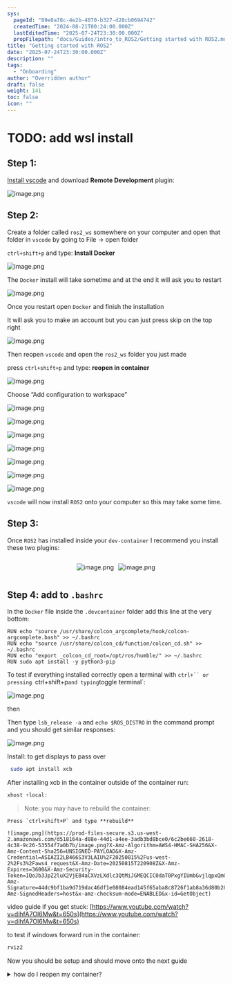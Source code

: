 ```yaml
---
sys:
  pageId: "89e0a78c-4e2b-4070-b327-d28cb0694742"
  createdTime: "2024-08-21T00:24:00.000Z"
  lastEditedTime: "2025-07-24T23:30:00.000Z"
  propFilepath: "docs/Guides/intro_to_ROS2/Getting started with ROS2.md"
title: "Getting started with ROS2"
date: "2025-07-24T23:30:00.000Z"
description: ""
tags:
  - "Onboarding"
author: "Overridden author"
draft: false
weight: 141
toc: false
icon: ""
---
```


# TODO: add wsl install

## Step 1:

[Install vscode](https://code.visualstudio.com/download) and download **Remote Development** plugin:

![image.png](https://prod-files-secure.s3.us-west-2.amazonaws.com/d518164a-d88e-44d1-a4ee-3adb3bd8bce0/efb52993-1881-4a40-b95e-6f020334f022/image.png?X-Amz-Algorithm=AWS4-HMAC-SHA256&X-Amz-Content-Sha256=UNSIGNED-PAYLOAD&X-Amz-Credential=ASIAZI2LB4667EAYZGTQ%2F20250815%2Fus-west-2%2Fs3%2Faws4_request&X-Amz-Date=20250815T220903Z&X-Amz-Expires=3600&X-Amz-Security-Token=IQoJb3JpZ2luX2VjEB4aCXVzLXdlc3QtMiJHMEUCIE%2FPlxm1kDsPfIDtJLTM2yCtLQyBBcA6VoN6XbAvJfgLAiEA5c9xTGkJg0BZqbvR5ydqkFIidWkZDfVktw8FBhK78qIq%2FwMIZxAAGgw2Mzc0MjMxODM4MDUiDDfpJ3NxrhJqOKw3kCrcA94vQsy6kEFtPe6l2oW0ZHX%2FjLPx3kBLp1tjREOy1lpJGU8ecBW01dUwOWklxPmBA8RmGnYGVoj6yDwsZoLD16WZj7AvrWWesuuTG7xSQgkR7gKbXV%2BBwmmo%2BDtFc44CkVT6ClCP8fUJU2FSz6J5BVngF48hkvJW5G8HAOJvWm7ruZCPspT0JJ4IrWA3VCHTgwZ7EKT%2BEZ0MfGXd1dxmLtelzDOeqWJ4WxeZJgHyULa%2BSLOiaX%2BC45SYFi%2B2qMeWM7VsZnAdQbeCdomH7qYupjk%2FORfz0BmXG%2BJhEjIFoho%2ByY2X2u9iX%2B2itzfq8a2HEoC8Q2jB8imXqiBVO9hv59jZgM6RMAnOrAXc0yHalaGBdFGnkK5BbXYf7U0LLex43AjUsNEwUvIGeEE1hnRW%2FY923o1hoAnkuTv9c4GXpNKaFlLd3vwFSya4HkA0mBeuyhJFuI3qL4LAn1Zt6127LZZLmzicFUhJY2Ytu3RdYz23qbHo%2B8EeZMML%2B4f%2Ff%2FhgSeTAgvPEuWRr43MbMtcHTCn3PuA0NWfpKhkkk3YCbh8Q20Zee2HN3qRAwhvXPh7IFy7c6UHs26LrLvgnzU3%2FJ1zcWQiKL6dYEtHZ4FS0Y%2FxFeneQ4u%2FUPl9ZH7pFMJ%2FY%2FsQGOqUB1wyfNriewiUjjo4J8wp6Iv%2FeUWb15gpuiaYJ3OnaFbhrCZGNsPuhJ%2B7J9fAI2VUOOb6pu1srMk4CCHsTy6BuUAK5oawqz94UavGeY86NdpREb27EGBKdh%2BMHNoRuXryvNTs9fCfrrS%2FU6%2BGLiIX6AgPjZv4zr26LN8n93MH5NFyspPvMYxcjvK6iHQUiAI9aCC4vOQAIL2%2B1EW5UerTjj69z3yV%2F&X-Amz-Signature=21a71d6eaa5a17010e554c8c37859f8b20bc94beb4d45e462ee9dd3681720daf&X-Amz-SignedHeaders=host&x-amz-checksum-mode=ENABLED&x-id=GetObject)

## Step 2:

Create a folder called `ros2_ws` somewhere on your computer and open that folder in `vscode` by going to File → open folder 

`ctrl+shift+p` and type: **Install Docker**

![image.png](https://prod-files-secure.s3.us-west-2.amazonaws.com/d518164a-d88e-44d1-a4ee-3adb3bd8bce0/2269dc0e-1cd5-47ff-bceb-c04ad9b2eab0/image.png?X-Amz-Algorithm=AWS4-HMAC-SHA256&X-Amz-Content-Sha256=UNSIGNED-PAYLOAD&X-Amz-Credential=ASIAZI2LB4667EAYZGTQ%2F20250815%2Fus-west-2%2Fs3%2Faws4_request&X-Amz-Date=20250815T220903Z&X-Amz-Expires=3600&X-Amz-Security-Token=IQoJb3JpZ2luX2VjEB4aCXVzLXdlc3QtMiJHMEUCIE%2FPlxm1kDsPfIDtJLTM2yCtLQyBBcA6VoN6XbAvJfgLAiEA5c9xTGkJg0BZqbvR5ydqkFIidWkZDfVktw8FBhK78qIq%2FwMIZxAAGgw2Mzc0MjMxODM4MDUiDDfpJ3NxrhJqOKw3kCrcA94vQsy6kEFtPe6l2oW0ZHX%2FjLPx3kBLp1tjREOy1lpJGU8ecBW01dUwOWklxPmBA8RmGnYGVoj6yDwsZoLD16WZj7AvrWWesuuTG7xSQgkR7gKbXV%2BBwmmo%2BDtFc44CkVT6ClCP8fUJU2FSz6J5BVngF48hkvJW5G8HAOJvWm7ruZCPspT0JJ4IrWA3VCHTgwZ7EKT%2BEZ0MfGXd1dxmLtelzDOeqWJ4WxeZJgHyULa%2BSLOiaX%2BC45SYFi%2B2qMeWM7VsZnAdQbeCdomH7qYupjk%2FORfz0BmXG%2BJhEjIFoho%2ByY2X2u9iX%2B2itzfq8a2HEoC8Q2jB8imXqiBVO9hv59jZgM6RMAnOrAXc0yHalaGBdFGnkK5BbXYf7U0LLex43AjUsNEwUvIGeEE1hnRW%2FY923o1hoAnkuTv9c4GXpNKaFlLd3vwFSya4HkA0mBeuyhJFuI3qL4LAn1Zt6127LZZLmzicFUhJY2Ytu3RdYz23qbHo%2B8EeZMML%2B4f%2Ff%2FhgSeTAgvPEuWRr43MbMtcHTCn3PuA0NWfpKhkkk3YCbh8Q20Zee2HN3qRAwhvXPh7IFy7c6UHs26LrLvgnzU3%2FJ1zcWQiKL6dYEtHZ4FS0Y%2FxFeneQ4u%2FUPl9ZH7pFMJ%2FY%2FsQGOqUB1wyfNriewiUjjo4J8wp6Iv%2FeUWb15gpuiaYJ3OnaFbhrCZGNsPuhJ%2B7J9fAI2VUOOb6pu1srMk4CCHsTy6BuUAK5oawqz94UavGeY86NdpREb27EGBKdh%2BMHNoRuXryvNTs9fCfrrS%2FU6%2BGLiIX6AgPjZv4zr26LN8n93MH5NFyspPvMYxcjvK6iHQUiAI9aCC4vOQAIL2%2B1EW5UerTjj69z3yV%2F&X-Amz-Signature=b096bb780faf80be4c7496f93e6cc002f9658ee6bbc75fdf4232c6e2ff981f8f&X-Amz-SignedHeaders=host&x-amz-checksum-mode=ENABLED&x-id=GetObject)

The `Docker` install will take sometime and at the end it will ask you to restart

![image.png](https://prod-files-secure.s3.us-west-2.amazonaws.com/d518164a-d88e-44d1-a4ee-3adb3bd8bce0/ed233f78-be33-4b1f-b89c-9c346c0e961e/image.png?X-Amz-Algorithm=AWS4-HMAC-SHA256&X-Amz-Content-Sha256=UNSIGNED-PAYLOAD&X-Amz-Credential=ASIAZI2LB4667EAYZGTQ%2F20250815%2Fus-west-2%2Fs3%2Faws4_request&X-Amz-Date=20250815T220903Z&X-Amz-Expires=3600&X-Amz-Security-Token=IQoJb3JpZ2luX2VjEB4aCXVzLXdlc3QtMiJHMEUCIE%2FPlxm1kDsPfIDtJLTM2yCtLQyBBcA6VoN6XbAvJfgLAiEA5c9xTGkJg0BZqbvR5ydqkFIidWkZDfVktw8FBhK78qIq%2FwMIZxAAGgw2Mzc0MjMxODM4MDUiDDfpJ3NxrhJqOKw3kCrcA94vQsy6kEFtPe6l2oW0ZHX%2FjLPx3kBLp1tjREOy1lpJGU8ecBW01dUwOWklxPmBA8RmGnYGVoj6yDwsZoLD16WZj7AvrWWesuuTG7xSQgkR7gKbXV%2BBwmmo%2BDtFc44CkVT6ClCP8fUJU2FSz6J5BVngF48hkvJW5G8HAOJvWm7ruZCPspT0JJ4IrWA3VCHTgwZ7EKT%2BEZ0MfGXd1dxmLtelzDOeqWJ4WxeZJgHyULa%2BSLOiaX%2BC45SYFi%2B2qMeWM7VsZnAdQbeCdomH7qYupjk%2FORfz0BmXG%2BJhEjIFoho%2ByY2X2u9iX%2B2itzfq8a2HEoC8Q2jB8imXqiBVO9hv59jZgM6RMAnOrAXc0yHalaGBdFGnkK5BbXYf7U0LLex43AjUsNEwUvIGeEE1hnRW%2FY923o1hoAnkuTv9c4GXpNKaFlLd3vwFSya4HkA0mBeuyhJFuI3qL4LAn1Zt6127LZZLmzicFUhJY2Ytu3RdYz23qbHo%2B8EeZMML%2B4f%2Ff%2FhgSeTAgvPEuWRr43MbMtcHTCn3PuA0NWfpKhkkk3YCbh8Q20Zee2HN3qRAwhvXPh7IFy7c6UHs26LrLvgnzU3%2FJ1zcWQiKL6dYEtHZ4FS0Y%2FxFeneQ4u%2FUPl9ZH7pFMJ%2FY%2FsQGOqUB1wyfNriewiUjjo4J8wp6Iv%2FeUWb15gpuiaYJ3OnaFbhrCZGNsPuhJ%2B7J9fAI2VUOOb6pu1srMk4CCHsTy6BuUAK5oawqz94UavGeY86NdpREb27EGBKdh%2BMHNoRuXryvNTs9fCfrrS%2FU6%2BGLiIX6AgPjZv4zr26LN8n93MH5NFyspPvMYxcjvK6iHQUiAI9aCC4vOQAIL2%2B1EW5UerTjj69z3yV%2F&X-Amz-Signature=94b184be6136c4374b88297de6648ec11e0c326198082f7d6d6f8256e24a6a7a&X-Amz-SignedHeaders=host&x-amz-checksum-mode=ENABLED&x-id=GetObject)

Once you restart open `Docker` and finish the installation

It will ask you to make an account but you can just press skip on the top right

![image.png](https://prod-files-secure.s3.us-west-2.amazonaws.com/d518164a-d88e-44d1-a4ee-3adb3bd8bce0/21010ad9-1659-4fd9-9f59-9932a09b2a3d/image.png?X-Amz-Algorithm=AWS4-HMAC-SHA256&X-Amz-Content-Sha256=UNSIGNED-PAYLOAD&X-Amz-Credential=ASIAZI2LB4667EAYZGTQ%2F20250815%2Fus-west-2%2Fs3%2Faws4_request&X-Amz-Date=20250815T220903Z&X-Amz-Expires=3600&X-Amz-Security-Token=IQoJb3JpZ2luX2VjEB4aCXVzLXdlc3QtMiJHMEUCIE%2FPlxm1kDsPfIDtJLTM2yCtLQyBBcA6VoN6XbAvJfgLAiEA5c9xTGkJg0BZqbvR5ydqkFIidWkZDfVktw8FBhK78qIq%2FwMIZxAAGgw2Mzc0MjMxODM4MDUiDDfpJ3NxrhJqOKw3kCrcA94vQsy6kEFtPe6l2oW0ZHX%2FjLPx3kBLp1tjREOy1lpJGU8ecBW01dUwOWklxPmBA8RmGnYGVoj6yDwsZoLD16WZj7AvrWWesuuTG7xSQgkR7gKbXV%2BBwmmo%2BDtFc44CkVT6ClCP8fUJU2FSz6J5BVngF48hkvJW5G8HAOJvWm7ruZCPspT0JJ4IrWA3VCHTgwZ7EKT%2BEZ0MfGXd1dxmLtelzDOeqWJ4WxeZJgHyULa%2BSLOiaX%2BC45SYFi%2B2qMeWM7VsZnAdQbeCdomH7qYupjk%2FORfz0BmXG%2BJhEjIFoho%2ByY2X2u9iX%2B2itzfq8a2HEoC8Q2jB8imXqiBVO9hv59jZgM6RMAnOrAXc0yHalaGBdFGnkK5BbXYf7U0LLex43AjUsNEwUvIGeEE1hnRW%2FY923o1hoAnkuTv9c4GXpNKaFlLd3vwFSya4HkA0mBeuyhJFuI3qL4LAn1Zt6127LZZLmzicFUhJY2Ytu3RdYz23qbHo%2B8EeZMML%2B4f%2Ff%2FhgSeTAgvPEuWRr43MbMtcHTCn3PuA0NWfpKhkkk3YCbh8Q20Zee2HN3qRAwhvXPh7IFy7c6UHs26LrLvgnzU3%2FJ1zcWQiKL6dYEtHZ4FS0Y%2FxFeneQ4u%2FUPl9ZH7pFMJ%2FY%2FsQGOqUB1wyfNriewiUjjo4J8wp6Iv%2FeUWb15gpuiaYJ3OnaFbhrCZGNsPuhJ%2B7J9fAI2VUOOb6pu1srMk4CCHsTy6BuUAK5oawqz94UavGeY86NdpREb27EGBKdh%2BMHNoRuXryvNTs9fCfrrS%2FU6%2BGLiIX6AgPjZv4zr26LN8n93MH5NFyspPvMYxcjvK6iHQUiAI9aCC4vOQAIL2%2B1EW5UerTjj69z3yV%2F&X-Amz-Signature=382da5f5e8819d62fd60f39d913911bc8f87c0556c57fcf7a0952ab678bb374f&X-Amz-SignedHeaders=host&x-amz-checksum-mode=ENABLED&x-id=GetObject)

Then reopen `vscode` and open the `ros2_ws` folder you just made

press `ctrl+shift+p` and type: **reopen in container**

![image.png](https://prod-files-secure.s3.us-west-2.amazonaws.com/d518164a-d88e-44d1-a4ee-3adb3bd8bce0/4e93b8c2-41ad-488c-8095-c74205196118/image.png?X-Amz-Algorithm=AWS4-HMAC-SHA256&X-Amz-Content-Sha256=UNSIGNED-PAYLOAD&X-Amz-Credential=ASIAZI2LB4667EAYZGTQ%2F20250815%2Fus-west-2%2Fs3%2Faws4_request&X-Amz-Date=20250815T220903Z&X-Amz-Expires=3600&X-Amz-Security-Token=IQoJb3JpZ2luX2VjEB4aCXVzLXdlc3QtMiJHMEUCIE%2FPlxm1kDsPfIDtJLTM2yCtLQyBBcA6VoN6XbAvJfgLAiEA5c9xTGkJg0BZqbvR5ydqkFIidWkZDfVktw8FBhK78qIq%2FwMIZxAAGgw2Mzc0MjMxODM4MDUiDDfpJ3NxrhJqOKw3kCrcA94vQsy6kEFtPe6l2oW0ZHX%2FjLPx3kBLp1tjREOy1lpJGU8ecBW01dUwOWklxPmBA8RmGnYGVoj6yDwsZoLD16WZj7AvrWWesuuTG7xSQgkR7gKbXV%2BBwmmo%2BDtFc44CkVT6ClCP8fUJU2FSz6J5BVngF48hkvJW5G8HAOJvWm7ruZCPspT0JJ4IrWA3VCHTgwZ7EKT%2BEZ0MfGXd1dxmLtelzDOeqWJ4WxeZJgHyULa%2BSLOiaX%2BC45SYFi%2B2qMeWM7VsZnAdQbeCdomH7qYupjk%2FORfz0BmXG%2BJhEjIFoho%2ByY2X2u9iX%2B2itzfq8a2HEoC8Q2jB8imXqiBVO9hv59jZgM6RMAnOrAXc0yHalaGBdFGnkK5BbXYf7U0LLex43AjUsNEwUvIGeEE1hnRW%2FY923o1hoAnkuTv9c4GXpNKaFlLd3vwFSya4HkA0mBeuyhJFuI3qL4LAn1Zt6127LZZLmzicFUhJY2Ytu3RdYz23qbHo%2B8EeZMML%2B4f%2Ff%2FhgSeTAgvPEuWRr43MbMtcHTCn3PuA0NWfpKhkkk3YCbh8Q20Zee2HN3qRAwhvXPh7IFy7c6UHs26LrLvgnzU3%2FJ1zcWQiKL6dYEtHZ4FS0Y%2FxFeneQ4u%2FUPl9ZH7pFMJ%2FY%2FsQGOqUB1wyfNriewiUjjo4J8wp6Iv%2FeUWb15gpuiaYJ3OnaFbhrCZGNsPuhJ%2B7J9fAI2VUOOb6pu1srMk4CCHsTy6BuUAK5oawqz94UavGeY86NdpREb27EGBKdh%2BMHNoRuXryvNTs9fCfrrS%2FU6%2BGLiIX6AgPjZv4zr26LN8n93MH5NFyspPvMYxcjvK6iHQUiAI9aCC4vOQAIL2%2B1EW5UerTjj69z3yV%2F&X-Amz-Signature=4959fdbb6fa437482c52684b692055a9899252e12e3ebcbebb693b0092f1f4b8&X-Amz-SignedHeaders=host&x-amz-checksum-mode=ENABLED&x-id=GetObject)

Choose “Add configuration to workspace”

![image.png](https://prod-files-secure.s3.us-west-2.amazonaws.com/d518164a-d88e-44d1-a4ee-3adb3bd8bce0/9560b282-5060-4989-ba37-97e7b2c22476/image.png?X-Amz-Algorithm=AWS4-HMAC-SHA256&X-Amz-Content-Sha256=UNSIGNED-PAYLOAD&X-Amz-Credential=ASIAZI2LB4667EAYZGTQ%2F20250815%2Fus-west-2%2Fs3%2Faws4_request&X-Amz-Date=20250815T220903Z&X-Amz-Expires=3600&X-Amz-Security-Token=IQoJb3JpZ2luX2VjEB4aCXVzLXdlc3QtMiJHMEUCIE%2FPlxm1kDsPfIDtJLTM2yCtLQyBBcA6VoN6XbAvJfgLAiEA5c9xTGkJg0BZqbvR5ydqkFIidWkZDfVktw8FBhK78qIq%2FwMIZxAAGgw2Mzc0MjMxODM4MDUiDDfpJ3NxrhJqOKw3kCrcA94vQsy6kEFtPe6l2oW0ZHX%2FjLPx3kBLp1tjREOy1lpJGU8ecBW01dUwOWklxPmBA8RmGnYGVoj6yDwsZoLD16WZj7AvrWWesuuTG7xSQgkR7gKbXV%2BBwmmo%2BDtFc44CkVT6ClCP8fUJU2FSz6J5BVngF48hkvJW5G8HAOJvWm7ruZCPspT0JJ4IrWA3VCHTgwZ7EKT%2BEZ0MfGXd1dxmLtelzDOeqWJ4WxeZJgHyULa%2BSLOiaX%2BC45SYFi%2B2qMeWM7VsZnAdQbeCdomH7qYupjk%2FORfz0BmXG%2BJhEjIFoho%2ByY2X2u9iX%2B2itzfq8a2HEoC8Q2jB8imXqiBVO9hv59jZgM6RMAnOrAXc0yHalaGBdFGnkK5BbXYf7U0LLex43AjUsNEwUvIGeEE1hnRW%2FY923o1hoAnkuTv9c4GXpNKaFlLd3vwFSya4HkA0mBeuyhJFuI3qL4LAn1Zt6127LZZLmzicFUhJY2Ytu3RdYz23qbHo%2B8EeZMML%2B4f%2Ff%2FhgSeTAgvPEuWRr43MbMtcHTCn3PuA0NWfpKhkkk3YCbh8Q20Zee2HN3qRAwhvXPh7IFy7c6UHs26LrLvgnzU3%2FJ1zcWQiKL6dYEtHZ4FS0Y%2FxFeneQ4u%2FUPl9ZH7pFMJ%2FY%2FsQGOqUB1wyfNriewiUjjo4J8wp6Iv%2FeUWb15gpuiaYJ3OnaFbhrCZGNsPuhJ%2B7J9fAI2VUOOb6pu1srMk4CCHsTy6BuUAK5oawqz94UavGeY86NdpREb27EGBKdh%2BMHNoRuXryvNTs9fCfrrS%2FU6%2BGLiIX6AgPjZv4zr26LN8n93MH5NFyspPvMYxcjvK6iHQUiAI9aCC4vOQAIL2%2B1EW5UerTjj69z3yV%2F&X-Amz-Signature=6931adc8167445ebf3572b2fa320939de7efc35823811d22f930b5626818e8e9&X-Amz-SignedHeaders=host&x-amz-checksum-mode=ENABLED&x-id=GetObject)

![image.png](https://prod-files-secure.s3.us-west-2.amazonaws.com/d518164a-d88e-44d1-a4ee-3adb3bd8bce0/2ee63f81-886b-48e8-a553-dc6e5eac99e4/image.png?X-Amz-Algorithm=AWS4-HMAC-SHA256&X-Amz-Content-Sha256=UNSIGNED-PAYLOAD&X-Amz-Credential=ASIAZI2LB4667EAYZGTQ%2F20250815%2Fus-west-2%2Fs3%2Faws4_request&X-Amz-Date=20250815T220903Z&X-Amz-Expires=3600&X-Amz-Security-Token=IQoJb3JpZ2luX2VjEB4aCXVzLXdlc3QtMiJHMEUCIE%2FPlxm1kDsPfIDtJLTM2yCtLQyBBcA6VoN6XbAvJfgLAiEA5c9xTGkJg0BZqbvR5ydqkFIidWkZDfVktw8FBhK78qIq%2FwMIZxAAGgw2Mzc0MjMxODM4MDUiDDfpJ3NxrhJqOKw3kCrcA94vQsy6kEFtPe6l2oW0ZHX%2FjLPx3kBLp1tjREOy1lpJGU8ecBW01dUwOWklxPmBA8RmGnYGVoj6yDwsZoLD16WZj7AvrWWesuuTG7xSQgkR7gKbXV%2BBwmmo%2BDtFc44CkVT6ClCP8fUJU2FSz6J5BVngF48hkvJW5G8HAOJvWm7ruZCPspT0JJ4IrWA3VCHTgwZ7EKT%2BEZ0MfGXd1dxmLtelzDOeqWJ4WxeZJgHyULa%2BSLOiaX%2BC45SYFi%2B2qMeWM7VsZnAdQbeCdomH7qYupjk%2FORfz0BmXG%2BJhEjIFoho%2ByY2X2u9iX%2B2itzfq8a2HEoC8Q2jB8imXqiBVO9hv59jZgM6RMAnOrAXc0yHalaGBdFGnkK5BbXYf7U0LLex43AjUsNEwUvIGeEE1hnRW%2FY923o1hoAnkuTv9c4GXpNKaFlLd3vwFSya4HkA0mBeuyhJFuI3qL4LAn1Zt6127LZZLmzicFUhJY2Ytu3RdYz23qbHo%2B8EeZMML%2B4f%2Ff%2FhgSeTAgvPEuWRr43MbMtcHTCn3PuA0NWfpKhkkk3YCbh8Q20Zee2HN3qRAwhvXPh7IFy7c6UHs26LrLvgnzU3%2FJ1zcWQiKL6dYEtHZ4FS0Y%2FxFeneQ4u%2FUPl9ZH7pFMJ%2FY%2FsQGOqUB1wyfNriewiUjjo4J8wp6Iv%2FeUWb15gpuiaYJ3OnaFbhrCZGNsPuhJ%2B7J9fAI2VUOOb6pu1srMk4CCHsTy6BuUAK5oawqz94UavGeY86NdpREb27EGBKdh%2BMHNoRuXryvNTs9fCfrrS%2FU6%2BGLiIX6AgPjZv4zr26LN8n93MH5NFyspPvMYxcjvK6iHQUiAI9aCC4vOQAIL2%2B1EW5UerTjj69z3yV%2F&X-Amz-Signature=adcce920ef814403b8ef50714f2347f5e0c9c5c103745d955db5f041b8a686a2&X-Amz-SignedHeaders=host&x-amz-checksum-mode=ENABLED&x-id=GetObject)

![image.png](https://prod-files-secure.s3.us-west-2.amazonaws.com/d518164a-d88e-44d1-a4ee-3adb3bd8bce0/e0fd626c-c8b6-4b2c-95d1-fa4c26514504/image.png?X-Amz-Algorithm=AWS4-HMAC-SHA256&X-Amz-Content-Sha256=UNSIGNED-PAYLOAD&X-Amz-Credential=ASIAZI2LB4667EAYZGTQ%2F20250815%2Fus-west-2%2Fs3%2Faws4_request&X-Amz-Date=20250815T220903Z&X-Amz-Expires=3600&X-Amz-Security-Token=IQoJb3JpZ2luX2VjEB4aCXVzLXdlc3QtMiJHMEUCIE%2FPlxm1kDsPfIDtJLTM2yCtLQyBBcA6VoN6XbAvJfgLAiEA5c9xTGkJg0BZqbvR5ydqkFIidWkZDfVktw8FBhK78qIq%2FwMIZxAAGgw2Mzc0MjMxODM4MDUiDDfpJ3NxrhJqOKw3kCrcA94vQsy6kEFtPe6l2oW0ZHX%2FjLPx3kBLp1tjREOy1lpJGU8ecBW01dUwOWklxPmBA8RmGnYGVoj6yDwsZoLD16WZj7AvrWWesuuTG7xSQgkR7gKbXV%2BBwmmo%2BDtFc44CkVT6ClCP8fUJU2FSz6J5BVngF48hkvJW5G8HAOJvWm7ruZCPspT0JJ4IrWA3VCHTgwZ7EKT%2BEZ0MfGXd1dxmLtelzDOeqWJ4WxeZJgHyULa%2BSLOiaX%2BC45SYFi%2B2qMeWM7VsZnAdQbeCdomH7qYupjk%2FORfz0BmXG%2BJhEjIFoho%2ByY2X2u9iX%2B2itzfq8a2HEoC8Q2jB8imXqiBVO9hv59jZgM6RMAnOrAXc0yHalaGBdFGnkK5BbXYf7U0LLex43AjUsNEwUvIGeEE1hnRW%2FY923o1hoAnkuTv9c4GXpNKaFlLd3vwFSya4HkA0mBeuyhJFuI3qL4LAn1Zt6127LZZLmzicFUhJY2Ytu3RdYz23qbHo%2B8EeZMML%2B4f%2Ff%2FhgSeTAgvPEuWRr43MbMtcHTCn3PuA0NWfpKhkkk3YCbh8Q20Zee2HN3qRAwhvXPh7IFy7c6UHs26LrLvgnzU3%2FJ1zcWQiKL6dYEtHZ4FS0Y%2FxFeneQ4u%2FUPl9ZH7pFMJ%2FY%2FsQGOqUB1wyfNriewiUjjo4J8wp6Iv%2FeUWb15gpuiaYJ3OnaFbhrCZGNsPuhJ%2B7J9fAI2VUOOb6pu1srMk4CCHsTy6BuUAK5oawqz94UavGeY86NdpREb27EGBKdh%2BMHNoRuXryvNTs9fCfrrS%2FU6%2BGLiIX6AgPjZv4zr26LN8n93MH5NFyspPvMYxcjvK6iHQUiAI9aCC4vOQAIL2%2B1EW5UerTjj69z3yV%2F&X-Amz-Signature=dbc32b7f2f3dffd3ab9b757b32e344c03f52149e3581d76c1e7db3174b473e00&X-Amz-SignedHeaders=host&x-amz-checksum-mode=ENABLED&x-id=GetObject)

![image.png](https://prod-files-secure.s3.us-west-2.amazonaws.com/d518164a-d88e-44d1-a4ee-3adb3bd8bce0/a2e13f50-d2ab-4719-a4c2-7ced634bfc9d/image.png?X-Amz-Algorithm=AWS4-HMAC-SHA256&X-Amz-Content-Sha256=UNSIGNED-PAYLOAD&X-Amz-Credential=ASIAZI2LB4667EAYZGTQ%2F20250815%2Fus-west-2%2Fs3%2Faws4_request&X-Amz-Date=20250815T220903Z&X-Amz-Expires=3600&X-Amz-Security-Token=IQoJb3JpZ2luX2VjEB4aCXVzLXdlc3QtMiJHMEUCIE%2FPlxm1kDsPfIDtJLTM2yCtLQyBBcA6VoN6XbAvJfgLAiEA5c9xTGkJg0BZqbvR5ydqkFIidWkZDfVktw8FBhK78qIq%2FwMIZxAAGgw2Mzc0MjMxODM4MDUiDDfpJ3NxrhJqOKw3kCrcA94vQsy6kEFtPe6l2oW0ZHX%2FjLPx3kBLp1tjREOy1lpJGU8ecBW01dUwOWklxPmBA8RmGnYGVoj6yDwsZoLD16WZj7AvrWWesuuTG7xSQgkR7gKbXV%2BBwmmo%2BDtFc44CkVT6ClCP8fUJU2FSz6J5BVngF48hkvJW5G8HAOJvWm7ruZCPspT0JJ4IrWA3VCHTgwZ7EKT%2BEZ0MfGXd1dxmLtelzDOeqWJ4WxeZJgHyULa%2BSLOiaX%2BC45SYFi%2B2qMeWM7VsZnAdQbeCdomH7qYupjk%2FORfz0BmXG%2BJhEjIFoho%2ByY2X2u9iX%2B2itzfq8a2HEoC8Q2jB8imXqiBVO9hv59jZgM6RMAnOrAXc0yHalaGBdFGnkK5BbXYf7U0LLex43AjUsNEwUvIGeEE1hnRW%2FY923o1hoAnkuTv9c4GXpNKaFlLd3vwFSya4HkA0mBeuyhJFuI3qL4LAn1Zt6127LZZLmzicFUhJY2Ytu3RdYz23qbHo%2B8EeZMML%2B4f%2Ff%2FhgSeTAgvPEuWRr43MbMtcHTCn3PuA0NWfpKhkkk3YCbh8Q20Zee2HN3qRAwhvXPh7IFy7c6UHs26LrLvgnzU3%2FJ1zcWQiKL6dYEtHZ4FS0Y%2FxFeneQ4u%2FUPl9ZH7pFMJ%2FY%2FsQGOqUB1wyfNriewiUjjo4J8wp6Iv%2FeUWb15gpuiaYJ3OnaFbhrCZGNsPuhJ%2B7J9fAI2VUOOb6pu1srMk4CCHsTy6BuUAK5oawqz94UavGeY86NdpREb27EGBKdh%2BMHNoRuXryvNTs9fCfrrS%2FU6%2BGLiIX6AgPjZv4zr26LN8n93MH5NFyspPvMYxcjvK6iHQUiAI9aCC4vOQAIL2%2B1EW5UerTjj69z3yV%2F&X-Amz-Signature=08a90ef492cbab52d42d333cc45d664abc7828e0df9e0c146c97dbcf23b78444&X-Amz-SignedHeaders=host&x-amz-checksum-mode=ENABLED&x-id=GetObject)

![image.png](https://prod-files-secure.s3.us-west-2.amazonaws.com/d518164a-d88e-44d1-a4ee-3adb3bd8bce0/6cc478ad-aaba-4bf7-9fcc-403277ab896c/image.png?X-Amz-Algorithm=AWS4-HMAC-SHA256&X-Amz-Content-Sha256=UNSIGNED-PAYLOAD&X-Amz-Credential=ASIAZI2LB4667EAYZGTQ%2F20250815%2Fus-west-2%2Fs3%2Faws4_request&X-Amz-Date=20250815T220903Z&X-Amz-Expires=3600&X-Amz-Security-Token=IQoJb3JpZ2luX2VjEB4aCXVzLXdlc3QtMiJHMEUCIE%2FPlxm1kDsPfIDtJLTM2yCtLQyBBcA6VoN6XbAvJfgLAiEA5c9xTGkJg0BZqbvR5ydqkFIidWkZDfVktw8FBhK78qIq%2FwMIZxAAGgw2Mzc0MjMxODM4MDUiDDfpJ3NxrhJqOKw3kCrcA94vQsy6kEFtPe6l2oW0ZHX%2FjLPx3kBLp1tjREOy1lpJGU8ecBW01dUwOWklxPmBA8RmGnYGVoj6yDwsZoLD16WZj7AvrWWesuuTG7xSQgkR7gKbXV%2BBwmmo%2BDtFc44CkVT6ClCP8fUJU2FSz6J5BVngF48hkvJW5G8HAOJvWm7ruZCPspT0JJ4IrWA3VCHTgwZ7EKT%2BEZ0MfGXd1dxmLtelzDOeqWJ4WxeZJgHyULa%2BSLOiaX%2BC45SYFi%2B2qMeWM7VsZnAdQbeCdomH7qYupjk%2FORfz0BmXG%2BJhEjIFoho%2ByY2X2u9iX%2B2itzfq8a2HEoC8Q2jB8imXqiBVO9hv59jZgM6RMAnOrAXc0yHalaGBdFGnkK5BbXYf7U0LLex43AjUsNEwUvIGeEE1hnRW%2FY923o1hoAnkuTv9c4GXpNKaFlLd3vwFSya4HkA0mBeuyhJFuI3qL4LAn1Zt6127LZZLmzicFUhJY2Ytu3RdYz23qbHo%2B8EeZMML%2B4f%2Ff%2FhgSeTAgvPEuWRr43MbMtcHTCn3PuA0NWfpKhkkk3YCbh8Q20Zee2HN3qRAwhvXPh7IFy7c6UHs26LrLvgnzU3%2FJ1zcWQiKL6dYEtHZ4FS0Y%2FxFeneQ4u%2FUPl9ZH7pFMJ%2FY%2FsQGOqUB1wyfNriewiUjjo4J8wp6Iv%2FeUWb15gpuiaYJ3OnaFbhrCZGNsPuhJ%2B7J9fAI2VUOOb6pu1srMk4CCHsTy6BuUAK5oawqz94UavGeY86NdpREb27EGBKdh%2BMHNoRuXryvNTs9fCfrrS%2FU6%2BGLiIX6AgPjZv4zr26LN8n93MH5NFyspPvMYxcjvK6iHQUiAI9aCC4vOQAIL2%2B1EW5UerTjj69z3yV%2F&X-Amz-Signature=9ed5ebff9db60ee2a447bf341d3fd11edd300f0f3080462c75056503a3f03935&X-Amz-SignedHeaders=host&x-amz-checksum-mode=ENABLED&x-id=GetObject)

![image.png](https://prod-files-secure.s3.us-west-2.amazonaws.com/d518164a-d88e-44d1-a4ee-3adb3bd8bce0/53255b28-f75e-430f-b9e3-c0ac8577e42b/image.png?X-Amz-Algorithm=AWS4-HMAC-SHA256&X-Amz-Content-Sha256=UNSIGNED-PAYLOAD&X-Amz-Credential=ASIAZI2LB4667EAYZGTQ%2F20250815%2Fus-west-2%2Fs3%2Faws4_request&X-Amz-Date=20250815T220903Z&X-Amz-Expires=3600&X-Amz-Security-Token=IQoJb3JpZ2luX2VjEB4aCXVzLXdlc3QtMiJHMEUCIE%2FPlxm1kDsPfIDtJLTM2yCtLQyBBcA6VoN6XbAvJfgLAiEA5c9xTGkJg0BZqbvR5ydqkFIidWkZDfVktw8FBhK78qIq%2FwMIZxAAGgw2Mzc0MjMxODM4MDUiDDfpJ3NxrhJqOKw3kCrcA94vQsy6kEFtPe6l2oW0ZHX%2FjLPx3kBLp1tjREOy1lpJGU8ecBW01dUwOWklxPmBA8RmGnYGVoj6yDwsZoLD16WZj7AvrWWesuuTG7xSQgkR7gKbXV%2BBwmmo%2BDtFc44CkVT6ClCP8fUJU2FSz6J5BVngF48hkvJW5G8HAOJvWm7ruZCPspT0JJ4IrWA3VCHTgwZ7EKT%2BEZ0MfGXd1dxmLtelzDOeqWJ4WxeZJgHyULa%2BSLOiaX%2BC45SYFi%2B2qMeWM7VsZnAdQbeCdomH7qYupjk%2FORfz0BmXG%2BJhEjIFoho%2ByY2X2u9iX%2B2itzfq8a2HEoC8Q2jB8imXqiBVO9hv59jZgM6RMAnOrAXc0yHalaGBdFGnkK5BbXYf7U0LLex43AjUsNEwUvIGeEE1hnRW%2FY923o1hoAnkuTv9c4GXpNKaFlLd3vwFSya4HkA0mBeuyhJFuI3qL4LAn1Zt6127LZZLmzicFUhJY2Ytu3RdYz23qbHo%2B8EeZMML%2B4f%2Ff%2FhgSeTAgvPEuWRr43MbMtcHTCn3PuA0NWfpKhkkk3YCbh8Q20Zee2HN3qRAwhvXPh7IFy7c6UHs26LrLvgnzU3%2FJ1zcWQiKL6dYEtHZ4FS0Y%2FxFeneQ4u%2FUPl9ZH7pFMJ%2FY%2FsQGOqUB1wyfNriewiUjjo4J8wp6Iv%2FeUWb15gpuiaYJ3OnaFbhrCZGNsPuhJ%2B7J9fAI2VUOOb6pu1srMk4CCHsTy6BuUAK5oawqz94UavGeY86NdpREb27EGBKdh%2BMHNoRuXryvNTs9fCfrrS%2FU6%2BGLiIX6AgPjZv4zr26LN8n93MH5NFyspPvMYxcjvK6iHQUiAI9aCC4vOQAIL2%2B1EW5UerTjj69z3yV%2F&X-Amz-Signature=e5aa7a52e31aa6f67d3162386c067cd145cc19bbdc1514f5999755b32f347418&X-Amz-SignedHeaders=host&x-amz-checksum-mode=ENABLED&x-id=GetObject)

![image.png](https://prod-files-secure.s3.us-west-2.amazonaws.com/d518164a-d88e-44d1-a4ee-3adb3bd8bce0/7c562767-5af9-4ffb-97d1-327bcdf4ee00/image.png?X-Amz-Algorithm=AWS4-HMAC-SHA256&X-Amz-Content-Sha256=UNSIGNED-PAYLOAD&X-Amz-Credential=ASIAZI2LB4667EAYZGTQ%2F20250815%2Fus-west-2%2Fs3%2Faws4_request&X-Amz-Date=20250815T220903Z&X-Amz-Expires=3600&X-Amz-Security-Token=IQoJb3JpZ2luX2VjEB4aCXVzLXdlc3QtMiJHMEUCIE%2FPlxm1kDsPfIDtJLTM2yCtLQyBBcA6VoN6XbAvJfgLAiEA5c9xTGkJg0BZqbvR5ydqkFIidWkZDfVktw8FBhK78qIq%2FwMIZxAAGgw2Mzc0MjMxODM4MDUiDDfpJ3NxrhJqOKw3kCrcA94vQsy6kEFtPe6l2oW0ZHX%2FjLPx3kBLp1tjREOy1lpJGU8ecBW01dUwOWklxPmBA8RmGnYGVoj6yDwsZoLD16WZj7AvrWWesuuTG7xSQgkR7gKbXV%2BBwmmo%2BDtFc44CkVT6ClCP8fUJU2FSz6J5BVngF48hkvJW5G8HAOJvWm7ruZCPspT0JJ4IrWA3VCHTgwZ7EKT%2BEZ0MfGXd1dxmLtelzDOeqWJ4WxeZJgHyULa%2BSLOiaX%2BC45SYFi%2B2qMeWM7VsZnAdQbeCdomH7qYupjk%2FORfz0BmXG%2BJhEjIFoho%2ByY2X2u9iX%2B2itzfq8a2HEoC8Q2jB8imXqiBVO9hv59jZgM6RMAnOrAXc0yHalaGBdFGnkK5BbXYf7U0LLex43AjUsNEwUvIGeEE1hnRW%2FY923o1hoAnkuTv9c4GXpNKaFlLd3vwFSya4HkA0mBeuyhJFuI3qL4LAn1Zt6127LZZLmzicFUhJY2Ytu3RdYz23qbHo%2B8EeZMML%2B4f%2Ff%2FhgSeTAgvPEuWRr43MbMtcHTCn3PuA0NWfpKhkkk3YCbh8Q20Zee2HN3qRAwhvXPh7IFy7c6UHs26LrLvgnzU3%2FJ1zcWQiKL6dYEtHZ4FS0Y%2FxFeneQ4u%2FUPl9ZH7pFMJ%2FY%2FsQGOqUB1wyfNriewiUjjo4J8wp6Iv%2FeUWb15gpuiaYJ3OnaFbhrCZGNsPuhJ%2B7J9fAI2VUOOb6pu1srMk4CCHsTy6BuUAK5oawqz94UavGeY86NdpREb27EGBKdh%2BMHNoRuXryvNTs9fCfrrS%2FU6%2BGLiIX6AgPjZv4zr26LN8n93MH5NFyspPvMYxcjvK6iHQUiAI9aCC4vOQAIL2%2B1EW5UerTjj69z3yV%2F&X-Amz-Signature=f2ff092410209e29a58d695aa44dc53b5974f44b5a62eb3614e45f8e5eef06ce&X-Amz-SignedHeaders=host&x-amz-checksum-mode=ENABLED&x-id=GetObject)

`vscode` will now install `ROS2` onto your computer so this may take some time.

## Step 3:

Once `ROS2` has installed inside your `dev-container` I recommend you install these two plugins:

<div style="display: flex;flex-direction: row; column-gap:10px; max-width: 630px;justify-content: center;">
<div>

![image.png](https://prod-files-secure.s3.us-west-2.amazonaws.com/d518164a-d88e-44d1-a4ee-3adb3bd8bce0/3fc3d550-5a54-4ba1-ba6b-faa01cdb7369/image.png?X-Amz-Algorithm=AWS4-HMAC-SHA256&X-Amz-Content-Sha256=UNSIGNED-PAYLOAD&X-Amz-Credential=ASIAZI2LB466ZTO66LLS%2F20250815%2Fus-west-2%2Fs3%2Faws4_request&X-Amz-Date=20250815T220908Z&X-Amz-Expires=3600&X-Amz-Security-Token=IQoJb3JpZ2luX2VjEB4aCXVzLXdlc3QtMiJGMEQCIAOEcVGGPsiTsnsjGgCtLG8%2FepRzOkVwvq5gR2pABFcWAiBoQDN1V7uqUYNki73Nso9GLdg%2FoBo3oV1eUPQtMrglrCr%2FAwhnEAAaDDYzNzQyMzE4MzgwNSIMeiPZCPAcHHjoMviQKtwDsPRAPOj2v%2Fi%2FjTZHHzLHrwpA7gm9nnw5e8HcPEZHwd6dHG0eLW%2FNyoLZSI8y66ekkd83ePdVIdxl8cUoSKaEp6bomOq3CNBosTDHmf7%2BzwEHGWPXjuYbx82gUopwwAoMqri8A50Df8RsBXCEq96eZG5DGCf6ik12GfpWSuQQu3KvgM5NshLN3JTXeJwqQS0Sv25M5KCkyU8By8tDvwTyTWJ2ZVas5iFY2TxvEuqTL4ZGLKTfu0OuytJc8rWOQPsSMQgjcdMx1ylfIdmlA1CNIiOxdDm%2FcwbeB3ZJuCvpKLxmiCL1Yy1BzunxXAip9%2BOb8ghVIY7LZk6I%2FNxmVqbNBEBl1Kdf%2F6yYR13pH8q7hojWuEUUQb3%2Ftd50r5Svt9xf6whIDI85lEc%2F84yUYPFjXcK39%2F9%2BXSbG5MS7KGgqs7XndKUVSEwGBejdsh9HVBm%2Bi5o%2FZ6n7e42UvEtWALtcrcu%2FZm6eQOeZWnmEB%2BxkGXm7wf5AKbKOuux70jDv%2FQm6oz3070v%2FrBzixr5KytqAxi099CHb7x6it8fXIQbksWlKYveiBeJCfdtwIvLl8V%2B%2By1henGLpQ6Vu2%2Fps0FvhRip4dgpOU1Z%2FasfQfhmHAcOxNZ9xseVLgAxQkucw7Nf%2BxAY6pgF8UOKvXEc1XE602u01a5AWYSlnukhntq1QVveO%2FBkcaU9IEaqKFE%2BZqC7VWlbFt9l0Q829JOL2m38YBFCsaujPKHu21kr%2FLdBH2zCfm0gWQVTykcDhXy3eMwh1sNQjUMeSs3bw1Oio68edK1SjWLNrq9t95k56rSWajX9sXXg7LS9Eli4AJZohoLlM188QzmejTfFFaDwvoVYXs9ZENevTQHmoSfMH&X-Amz-Signature=251218c13e4038950fe2a9f69ce49a13bdb77ecaa3e75131f4dc8bc939ee5e98&X-Amz-SignedHeaders=host&x-amz-checksum-mode=ENABLED&x-id=GetObject)

</div>
<div>

![image.png](https://prod-files-secure.s3.us-west-2.amazonaws.com/d518164a-d88e-44d1-a4ee-3adb3bd8bce0/d994cc66-13c2-4093-a5a3-f84cf4601a82/image.png?X-Amz-Algorithm=AWS4-HMAC-SHA256&X-Amz-Content-Sha256=UNSIGNED-PAYLOAD&X-Amz-Credential=ASIAZI2LB466TNENHUNZ%2F20250815%2Fus-west-2%2Fs3%2Faws4_request&X-Amz-Date=20250815T220908Z&X-Amz-Expires=3600&X-Amz-Security-Token=IQoJb3JpZ2luX2VjEB4aCXVzLXdlc3QtMiJGMEQCICNCS%2BWkDxhFWlLJqBg68jPpoNwtn0K8xVI7%2BQRojY6LAiByy9%2Bo6rN6kgzbP1cfOKVjUeVyJt4LxCgyIGa2uFLEZir%2FAwhnEAAaDDYzNzQyMzE4MzgwNSIMtcIAEX30FANttlMmKtwDOSKaKt10J19O5Zkhze6ZJPG5EPWEiD5NvhoGTc6mS557VMEOGXSXtqXOD1%2FtO6DxCmwge%2FTiPq8USMq1PZOxJmwZhqFyFSZ5LFedyCKHcfSwcrEMdFKl2KQkmai%2FzTwK%2F%2FJ3rAnFVkE%2Bxwf0FontU8sJuiPA30IAQkvknGEHSkrOJpejHpY3sSrJKzab5W8%2B9WIMV8%2BCFaQdVAR9QQYM0SEz5mvpezRZQNPLjNeg5CUBNScxLSycKltnArgeNEij6VyqsQp0LeTZk6WHuJfhEFqT3W2owlsu2Y8srgCkACygpMwSzyCO0lRPE07PrVRufHqfHCEiT2t9%2ByAnBFQQXx2YT3X7YtYBWPhC6d8zsfN%2FXwdWwjKtPyUnLMG8GPqk6TvgRs6ZNJEWL2teZ3QOn%2BynQQNna%2FRUNegtN%2BIOvl6E%2B71cqhw%2Fxvp3HmDTZRnF0U%2FIWU30rJ7XImlAOqgCv71FR%2BgcZgLejfIrAp96l0%2FPQTwVtAxmeVerv%2BwG7zyuKbobHWmTjoSWyAa2IT8GsP4rBEtUcLOJuajhyRe8gX5kbYeFHPvjOSTMFzVi407ocAF1go0%2F%2FP3z%2FDMDW1pNCZMbp8hOa5ivWQ6Beg1ZHzaTFIuadytjuvuB%2B8YwyNj%2BxAY6pgG7BGd0RtaAQeQ23QBYjNpwHkA%2Fhm1vOXgpvUhWO49jpDBopY1Z1AMIOVwRPeYh5WTjRE5r0%2BBzcIj8wBrcBUQiYiNF4mxNvrYu4GK3eCdJLiW1u7FCayJ%2BbEwdkntTODHHmlKbLYuYFkEy4Hnd%2BYc227DRPTs0mYJ3iNrPszCaPeQ3%2B2KsPLRm7fZS0QWC%2Fc25wFj4NgB5PCpsBXKyo6OEc5WEgCHh&X-Amz-Signature=ac5444e13bf37b1227e35c4dabfbdae7ff701ca5c57f27bea566fb55dabea8d0&X-Amz-SignedHeaders=host&x-amz-checksum-mode=ENABLED&x-id=GetObject)

</div>
</div>

## Step 4: add to `.bashrc`

In the `Docker` file inside the `.devcontainer` folder add this line at the very bottom: 

```docker
RUN echo "source /usr/share/colcon_argcomplete/hook/colcon-argcomplete.bash" >> ~/.bashrc
RUN echo "source /usr/share/colcon_cd/function/colcon_cd.sh" >> ~/.bashrc
RUN echo "export _colcon_cd_root=/opt/ros/humble/" >> ~/.bashrc
RUN sudo apt install -y python3-pip 
```

To test if everything installed correctly open a terminal with `ctrl+`` or pressing `ctrl+shift+p` and typing `toggle terminal`:

![image.png](https://prod-files-secure.s3.us-west-2.amazonaws.com/d518164a-d88e-44d1-a4ee-3adb3bd8bce0/6a4943d8-b04e-4c02-9a58-775f3384d1a5/image.png?X-Amz-Algorithm=AWS4-HMAC-SHA256&X-Amz-Content-Sha256=UNSIGNED-PAYLOAD&X-Amz-Credential=ASIAZI2LB4667EAYZGTQ%2F20250815%2Fus-west-2%2Fs3%2Faws4_request&X-Amz-Date=20250815T220904Z&X-Amz-Expires=3600&X-Amz-Security-Token=IQoJb3JpZ2luX2VjEB4aCXVzLXdlc3QtMiJHMEUCIE%2FPlxm1kDsPfIDtJLTM2yCtLQyBBcA6VoN6XbAvJfgLAiEA5c9xTGkJg0BZqbvR5ydqkFIidWkZDfVktw8FBhK78qIq%2FwMIZxAAGgw2Mzc0MjMxODM4MDUiDDfpJ3NxrhJqOKw3kCrcA94vQsy6kEFtPe6l2oW0ZHX%2FjLPx3kBLp1tjREOy1lpJGU8ecBW01dUwOWklxPmBA8RmGnYGVoj6yDwsZoLD16WZj7AvrWWesuuTG7xSQgkR7gKbXV%2BBwmmo%2BDtFc44CkVT6ClCP8fUJU2FSz6J5BVngF48hkvJW5G8HAOJvWm7ruZCPspT0JJ4IrWA3VCHTgwZ7EKT%2BEZ0MfGXd1dxmLtelzDOeqWJ4WxeZJgHyULa%2BSLOiaX%2BC45SYFi%2B2qMeWM7VsZnAdQbeCdomH7qYupjk%2FORfz0BmXG%2BJhEjIFoho%2ByY2X2u9iX%2B2itzfq8a2HEoC8Q2jB8imXqiBVO9hv59jZgM6RMAnOrAXc0yHalaGBdFGnkK5BbXYf7U0LLex43AjUsNEwUvIGeEE1hnRW%2FY923o1hoAnkuTv9c4GXpNKaFlLd3vwFSya4HkA0mBeuyhJFuI3qL4LAn1Zt6127LZZLmzicFUhJY2Ytu3RdYz23qbHo%2B8EeZMML%2B4f%2Ff%2FhgSeTAgvPEuWRr43MbMtcHTCn3PuA0NWfpKhkkk3YCbh8Q20Zee2HN3qRAwhvXPh7IFy7c6UHs26LrLvgnzU3%2FJ1zcWQiKL6dYEtHZ4FS0Y%2FxFeneQ4u%2FUPl9ZH7pFMJ%2FY%2FsQGOqUB1wyfNriewiUjjo4J8wp6Iv%2FeUWb15gpuiaYJ3OnaFbhrCZGNsPuhJ%2B7J9fAI2VUOOb6pu1srMk4CCHsTy6BuUAK5oawqz94UavGeY86NdpREb27EGBKdh%2BMHNoRuXryvNTs9fCfrrS%2FU6%2BGLiIX6AgPjZv4zr26LN8n93MH5NFyspPvMYxcjvK6iHQUiAI9aCC4vOQAIL2%2B1EW5UerTjj69z3yV%2F&X-Amz-Signature=81aad62fc3195efbdd275b937c64ba2f6f7edc6238ba4e30249afe93963fa7ad&X-Amz-SignedHeaders=host&x-amz-checksum-mode=ENABLED&x-id=GetObject)

then 

Then type `lsb_release -a` and `echo $ROS_DISTRO` in the command prompt and you should get similar responses:

![image.png](https://prod-files-secure.s3.us-west-2.amazonaws.com/d518164a-d88e-44d1-a4ee-3adb3bd8bce0/3e635dec-a805-4e85-8b9e-d000e5b71a4e/image.png?X-Amz-Algorithm=AWS4-HMAC-SHA256&X-Amz-Content-Sha256=UNSIGNED-PAYLOAD&X-Amz-Credential=ASIAZI2LB4667EAYZGTQ%2F20250815%2Fus-west-2%2Fs3%2Faws4_request&X-Amz-Date=20250815T220904Z&X-Amz-Expires=3600&X-Amz-Security-Token=IQoJb3JpZ2luX2VjEB4aCXVzLXdlc3QtMiJHMEUCIE%2FPlxm1kDsPfIDtJLTM2yCtLQyBBcA6VoN6XbAvJfgLAiEA5c9xTGkJg0BZqbvR5ydqkFIidWkZDfVktw8FBhK78qIq%2FwMIZxAAGgw2Mzc0MjMxODM4MDUiDDfpJ3NxrhJqOKw3kCrcA94vQsy6kEFtPe6l2oW0ZHX%2FjLPx3kBLp1tjREOy1lpJGU8ecBW01dUwOWklxPmBA8RmGnYGVoj6yDwsZoLD16WZj7AvrWWesuuTG7xSQgkR7gKbXV%2BBwmmo%2BDtFc44CkVT6ClCP8fUJU2FSz6J5BVngF48hkvJW5G8HAOJvWm7ruZCPspT0JJ4IrWA3VCHTgwZ7EKT%2BEZ0MfGXd1dxmLtelzDOeqWJ4WxeZJgHyULa%2BSLOiaX%2BC45SYFi%2B2qMeWM7VsZnAdQbeCdomH7qYupjk%2FORfz0BmXG%2BJhEjIFoho%2ByY2X2u9iX%2B2itzfq8a2HEoC8Q2jB8imXqiBVO9hv59jZgM6RMAnOrAXc0yHalaGBdFGnkK5BbXYf7U0LLex43AjUsNEwUvIGeEE1hnRW%2FY923o1hoAnkuTv9c4GXpNKaFlLd3vwFSya4HkA0mBeuyhJFuI3qL4LAn1Zt6127LZZLmzicFUhJY2Ytu3RdYz23qbHo%2B8EeZMML%2B4f%2Ff%2FhgSeTAgvPEuWRr43MbMtcHTCn3PuA0NWfpKhkkk3YCbh8Q20Zee2HN3qRAwhvXPh7IFy7c6UHs26LrLvgnzU3%2FJ1zcWQiKL6dYEtHZ4FS0Y%2FxFeneQ4u%2FUPl9ZH7pFMJ%2FY%2FsQGOqUB1wyfNriewiUjjo4J8wp6Iv%2FeUWb15gpuiaYJ3OnaFbhrCZGNsPuhJ%2B7J9fAI2VUOOb6pu1srMk4CCHsTy6BuUAK5oawqz94UavGeY86NdpREb27EGBKdh%2BMHNoRuXryvNTs9fCfrrS%2FU6%2BGLiIX6AgPjZv4zr26LN8n93MH5NFyspPvMYxcjvK6iHQUiAI9aCC4vOQAIL2%2B1EW5UerTjj69z3yV%2F&X-Amz-Signature=9ef24b916a75a8455ae0ef02525c23e6a3fc6bfaa498fcb250aa3522454304f1&X-Amz-SignedHeaders=host&x-amz-checksum-mode=ENABLED&x-id=GetObject)

Install:  to get displays to pass over

```bash
 sudo apt install xcb
```

After installing xcb in the container outside of the container run:

```python
xhost +local:
```

> Note: you may have to rebuild the container:

	Press `ctrl+shift+P` and type **rebuild**

	![image.png](https://prod-files-secure.s3.us-west-2.amazonaws.com/d518164a-d88e-44d1-a4ee-3adb3bd8bce0/6c2be660-2618-4c38-9c26-53554f7a0b7b/image.png?X-Amz-Algorithm=AWS4-HMAC-SHA256&X-Amz-Content-Sha256=UNSIGNED-PAYLOAD&X-Amz-Credential=ASIAZI2LB466S3V3LAIU%2F20250815%2Fus-west-2%2Fs3%2Faws4_request&X-Amz-Date=20250815T220908Z&X-Amz-Expires=3600&X-Amz-Security-Token=IQoJb3JpZ2luX2VjEB4aCXVzLXdlc3QtMiJGMEQCIC0daT0PxgYIUmbGvjlqpxQmGfQ5lNvVQcPXo4SKnOWFAiBhsk5a5sPuO5ye7IH99TLfjUyFsySGCqKGAxr5UIjhWCr%2FAwhnEAAaDDYzNzQyMzE4MzgwNSIMsWMKMDUPMDnJAjkvKtwD3i1mF19uPf35mrE%2FQ9cjTr0enGTcxkDx7EjzlMpmlcAL1AUBcoglYbErmQG7WwjutTxNu6JdkVD1mdhEfrY4DG3AFxEKL4bJLK92ueRm9C3t%2B00VTY1ZPltaDX5xfDKwWCRQBps0eYIRaadL4y7xC43Hi6gQfBnTYIGTbhnhfsKq2e7hjTbVzQA5r567AZ5Z1fgMANMHtoSMruvM%2BuCm14gU%2F4OMl%2F3JNzhlMrng0u3CDi%2BCojk0oLfFeFRLZ7Hp%2FO1vy8EzDb%2FWn2s7lqhf%2FbOlDBfLG9yRGYqekAbxfXcRz0VlaI5rikbJEUFzaKHCT9azPjnfy82kZWYW08vLjaIHMbzSvfEhEoSjUDigFlvRj1Q9T91dcdAH1WpIQVUUdiShaJBT%2BlKQCeIpb7XCkeykKz2xr1OTEYrOcjlE0FFt3yq%2FwZmJ%2FO3xvdz6bL34wK%2BmMN5piDp8h%2BjE1x1MgyNBF6Krm7TRls%2BayypzWh70MFIt%2BwhPrFAIfNsKxRyQLx1ALUAw1jbQFltagrG4l%2Ftmq6SwsyeIYQ6hPWe5FdzDkb1FWRDsYzMIZYuFscNxaMs24hXvOQJMuycFEztx%2Bu%2FG3eq94SopxlWCuGVrS6rpVWeaPquwMHDbRq4wtdj%2BxAY6pgEWwth%2BXF17wzjeh%2BflFVsssGnJzHqWwI5p%2B3GfZAS%2BcY%2FDc66sK4AlBTzheg7hh5BS9KXH60nn6zQNmU5OP%2FJ9BfEetRVclTeg18Bqr4KU1iZu%2F2DYomOeLhiVlG8QPDrf6VW8bwOut%2BwqTAFvWc5rJGS8fl1IY0DdxUSgCtaCD5cNDP3MYbsgTfpvF5YA1bEVGaCZa2KI%2B9N0redhKCZ19bpXcrop&X-Amz-Signature=44dc9bf1ba9d719dac46df1e08084ead145f65aba8c8726f1ab8a36d80b28eee&X-Amz-SignedHeaders=host&x-amz-checksum-mode=ENABLED&x-id=GetObject)

video guide if you get stuck: [https://www.youtube.com/watch?v=dihfA7Ol6Mw&t=650s](https://www.youtube.com/watch?v=dihfA7Ol6Mw&t=650s)

to test if windows forward run in the container:

```bash
rviz2
```

Now you should be setup and should move onto the next guide 

<details>
      <summary>how do I reopen my container?</summary>
      TODO:
  </details>

